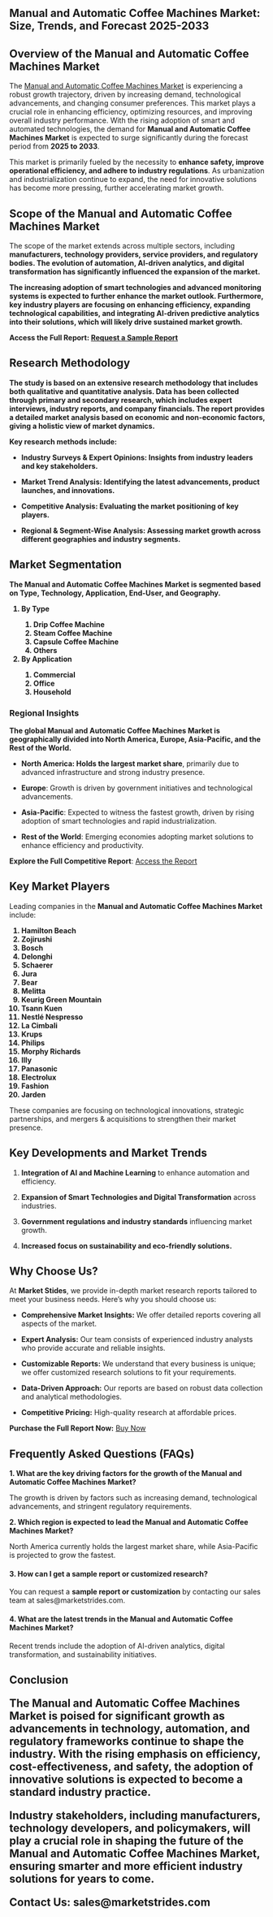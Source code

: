 <h2>Manual and Automatic Coffee Machines Market: Size, Trends, and Forecast 2025-2033</h2>
<h2>Overview of the Manual and Automatic Coffee Machines Market</h2>
<p>The <a href=https://marketstrides.com/report/manual-and-automatic-coffee-machines-market>Manual and Automatic Coffee Machines Market</a>&nbsp;is experiencing a robust growth trajectory, driven by increasing demand, technological advancements, and changing consumer preferences. This market plays a crucial role in enhancing efficiency, optimizing resources, and improving overall industry performance. With the rising adoption of smart and automated technologies, the demand for <strong>Manual and Automatic Coffee Machines Market</strong> is expected to surge significantly during the forecast period from <strong>2025 to 2033</strong>.</p>
<p>This market is primarily fueled by the necessity to <strong>enhance safety, improve operational efficiency, and adhere to industry regulations</strong>. As urbanization and industrialization continue to expand, the need for innovative solutions has become more pressing, further accelerating market growth.</p>
<h2>Scope of the Manual and Automatic Coffee Machines Market</h2>
<p>The scope of the market</strong> extends across multiple sectors, including <strong>manufacturers, technology providers, service providers, and regulatory bodies. The evolution of <strong>automation, AI-driven analytics, and digital transformation</strong> has significantly influenced the expansion of the market.</p>
<p>The increasing adoption of <strong>smart technologies and advanced monitoring systems</strong> is expected to further enhance the market outlook. Furthermore, key industry players are focusing on <strong>enhancing efficiency, expanding technological capabilities, and integrating AI-driven predictive analytics</strong> into their solutions, which will likely drive sustained market growth.</p>
<p>Access the Full Report:&nbsp;<a href=https://marketstrides.com/request-sample/manual-and-automatic-coffee-machines-market>Request a Sample Report</a></p>
<h2>Research Methodology</h2>
<p>The study is based on an extensive research methodology that includes both qualitative and quantitative analysis. Data has been collected through primary and secondary research, which includes expert interviews, industry reports, and company financials. The report provides a detailed market analysis based on economic and non-economic factors, giving a <strong>holistic view of market dynamics</strong>.</p>
<p>Key research methods include:</p>
<ul >
<li>
<p><strong>Industry Surveys &amp; Expert Opinions:</strong> Insights from industry leaders and key stakeholders.</p>
</li>
<li>
<p><strong>Market Trend Analysis:</strong> Identifying the latest advancements, product launches, and innovations.</p>
</li>
<li>
<p><strong>Competitive Analysis:</strong> Evaluating the market positioning of key players.</p>
</li>
<li>
<p><strong>Regional &amp; Segment-Wise Analysis:</strong> Assessing market growth across different geographies and industry segments.</p>
</li>
</ul>
<h2>Market Segmentation</h2>
<p>The <strong>Manual and Automatic Coffee Machines Market</strong> is segmented based on <strong>Type, Technology, Application, End-User, and Geography</strong>.</p>
<p><strong><ol><li>By Type<ol><li>Drip Coffee Machine</li><li>Steam Coffee Machine</li><li>Capsule Coffee Machine</li><li>Others</li></ol></li><li>By Application<ol><li>Commercial</li><li>Office</li><li>Household</li></ol></li></ol></strong></p>
<h3><strong>Regional Insights</strong></h3>
<p>The <strong>global Manual and Automatic Coffee Machines Market</strong> is geographically divided into North America, Europe, Asia-Pacific, and the Rest of the World.</p>
<ul data-spread=""false"">
<li>
<p><strong>North America</strong>: Holds the largest market share</strong>, primarily due to advanced infrastructure and strong industry presence.</p>
</li>
<li>
<p><strong>Europe</strong>: Growth is driven by government initiatives and technological advancements.</p>
</li>
<li>
<p><strong>Asia-Pacific</strong>: Expected to witness the fastest growth, driven by rising adoption of smart technologies and rapid industrialization.</p>
</li>
<li>
<p><strong>Rest of the World</strong>: Emerging economies adopting market solutions to enhance efficiency and productivity.</p>
</li>
</ul>
<p><strong>Explore the Full Competitive Report</strong>:&nbsp;<a href=https://marketstrides.com/report/manual-and-automatic-coffee-machines-market>Access the Report</a></p>
<h2>Key Market Players</h2>
<p>Leading companies in the <strong>Manual and Automatic Coffee Machines Market</strong> include:</p>
<p><strong><ol>
<li>
Hamilton Beach</li><li>Zojirushi</li><li>Bosch</li><li>Delonghi</li><li>Schaerer</li><li>Jura</li><li>Bear</li><li>Melitta</li><li>Keurig Green Mountain</li><li>Tsann Kuen</li><li>Nestlé Nespresso</li><li>La Cimbali</li><li>Krups</li><li>Philips</li><li>Morphy Richards</li><li>Illy</li><li>Panasonic</li><li>Electrolux</li><li>Fashion</li><li>Jarden


</li>
</ol></strong></p>
<p>These companies are focusing on technological innovations, strategic partnerships, and mergers &amp; acquisitions to strengthen their market presence.</p>
<h2>Key Developments and Market Trends</h2>
<ol>
<li>
<p><strong>Integration of AI and Machine Learning</strong> to enhance automation and efficiency.</p>
</li>
<li>
<p><strong>Expansion of Smart Technologies and Digital Transformation</strong> across industries.</p>
</li>
<li>
<p><strong>Government regulations and industry standards</strong> influencing market growth.</p>
</li>
<li>
<p><strong>Increased focus on sustainability and eco-friendly solutions.</strong></p>
</li>
</ol>
<h2 >Why Choose Us?</h2>
<p>At <strong>Market Stides</strong>, we provide in-depth market research reports tailored to meet your business needs. Here&rsquo;s why you should choose us:</p>
<ul>
<li>
<p><strong>Comprehensive Market Insights:</strong> We offer detailed reports covering all aspects of the market.</p>
</li>
<li>
<p><strong>Expert Analysis:</strong> Our team consists of experienced industry analysts who provide accurate and reliable insights.</p>
</li>
<li>
<p><strong>Customizable Reports:</strong> We understand that every business is unique; we offer customized research solutions to fit your requirements.</p>
</li>
<li>
<p><strong>Data-Driven Approach:</strong> Our reports are based on robust data collection and analytical methodologies.</p>
</li>
<li>
<p><strong>Competitive Pricing:</strong> High-quality research at affordable prices.</p>
</li>
</ul>
<p><strong>Purchase the Full Report Now:</strong>&nbsp;<a href=https://marketstrides.com/buyNow/manual-and-automatic-coffee-machines-market?price=single_price>Buy Now</a></p>
<h2>Frequently Asked Questions (FAQs)</h2>
<p><strong>1. What are the key driving factors for the growth of the Manual and Automatic Coffee Machines Market?</strong></p>
<p>The growth is driven by factors such as increasing demand, technological advancements, and stringent regulatory requirements.</p>
<p><strong>2.</strong><strong> Which region is expected to lead the Manual and Automatic Coffee Machines Market?</strong></p>
<p>North America currently holds the largest market share, while Asia-Pacific is projected to grow the fastest.</p>
<h4><strong>3. How can I get a sample report or customized research?</strong></h4>
<p>You can request a <strong>sample report or customization</strong> by contacting our sales team at sales@marketstrides.com.</p>
<h4><strong>4. What are the latest trends in the Manual and Automatic Coffee Machines Market?</strong></h4>
<p>Recent trends include the adoption of AI-driven analytics, digital transformation, and sustainability initiatives.</p>
<h2>Conclusion</h22>
<p>The <strong>Manual and Automatic Coffee Machines Market</strong> is poised for significant growth as advancements in <strong>technology, automation, and regulatory frameworks</strong> continue to shape the industry. With the rising emphasis on <strong>efficiency, cost-effectiveness, and safety</strong>, the adoption of innovative solutions is expected to become a <strong>standard industry practice</strong>.</p>
<p>Industry stakeholders, including <strong>manufacturers, technology developers, and policymakers</strong>, will play a crucial role in shaping the future of the <strong>Manual and Automatic Coffee Machines Market</strong>, ensuring smarter and more efficient industry solutions for years to come.</p>
<p><strong>Contact Us:</strong>&nbsp;<a>sales@marketstrides.com</a></p>
